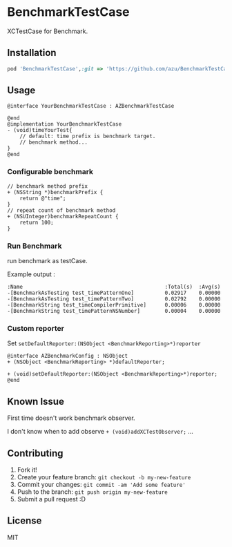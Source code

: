 # BenchmarkTestCase

XCTestCase for Benchmark.

## Installation

``` ruby
pod 'BenchmarkTestCase',:git => 'https://github.com/azu/BenchmarkTestCase.git'
```

## Usage

```objc
@interface YourBenchmarkTestCase : AZBenchmarkTestCase

@end
@implementation YourBenchmarkTestCase
- (void)timeYourTest{
    // default: time prefix is benchmark target.
    // benchmark method...
}
@end
```

### Configurable benchmark

``` objc
// benchmark method prefix
+ (NSString *)benchmarkPrefix {
    return @"time";
}
// repeat count of benchmark method
+ (NSUInteger)benchmarkRepeatCount {
    return 100;
}
```

### Run Benchmark

run benchmark as testCase.

Example output :

```
:Name                                              :Total(s)  :Avg(s)
-[BenchmarkAsTesting test_timePatternOne]          0.02917    0.00000
-[BenchmarkAsTesting test_timePatternTwo]          0.02792    0.00000
-[BenchmarkString test_timeCompilerPrimitive]      0.00006    0.00000
-[BenchmarkString test_timePatternNSNumber]        0.00004    0.00000
```

### Custom reporter

Set ``setDefaultReporter:(NSObject <BenchmarkReporting>*)reporter``

```objc
@interface AZBenchmarkConfig : NSObject
+ (NSObject <BenchmarkReporting> *)defaultReporter;

+ (void)setDefaultReporter:(NSObject <BenchmarkReporting>*)reporter;
@end
```

## Known Issue

First time doesn't work benchmark observer.

I don't know when to add observe ``+ (void)addXCTestObserver;`` ...

## Contributing

1. Fork it!
2. Create your feature branch: `git checkout -b my-new-feature`
3. Commit your changes: `git commit -am 'Add some feature'`
4. Push to the branch: `git push origin my-new-feature`
5. Submit a pull request :D

## License

MIT